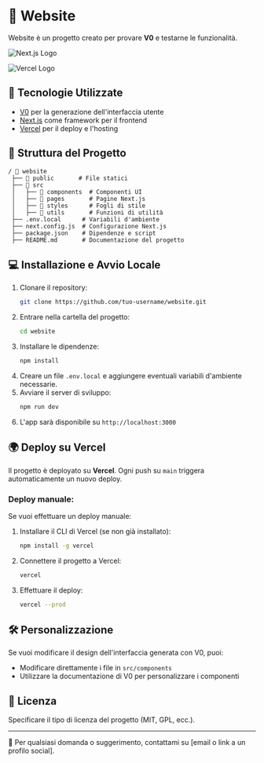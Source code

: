 # 📌 Website

Website è un progetto creato per provare **V0** e testarne le funzionalità.

![Next.js Logo](https://upload.wikimedia.org/wikipedia/commons/8/8e/Nextjs-logo.svg)

![Vercel Logo](https://assets.vercel.com/image/upload/v1662130559/nextjs/Icon_light_background.png)

## 🚀 Tecnologie Utilizzate
- [V0](https://v0.dev/) per la generazione dell'interfaccia utente
- [Next.js](https://nextjs.org/) come framework per il frontend
- [Vercel](https://vercel.com/) per il deploy e l'hosting

## 📂 Struttura del Progetto
```
/ 📁 website
 ├── 📁 public       # File statici
 ├── 📁 src
 │   ├── 📁 components  # Componenti UI
 │   ├── 📁 pages       # Pagine Next.js
 │   ├── 📁 styles      # Fogli di stile
 │   ├── 📁 utils       # Funzioni di utilità
 ├── .env.local      # Variabili d'ambiente
 ├── next.config.js  # Configurazione Next.js
 ├── package.json    # Dipendenze e script
 ├── README.md       # Documentazione del progetto
```

## 💻 Installazione e Avvio Locale

1. Clonare il repository:
   ```sh
   git clone https://github.com/tuo-username/website.git
   ```
2. Entrare nella cartella del progetto:
   ```sh
   cd website
   ```
3. Installare le dipendenze:
   ```sh
   npm install
   ```
4. Creare un file `.env.local` e aggiungere eventuali variabili d'ambiente necessarie.
5. Avviare il server di sviluppo:
   ```sh
   npm run dev
   ```
6. L'app sarà disponibile su `http://localhost:3000`

## 🌍 Deploy su Vercel

Il progetto è deployato su **Vercel**. Ogni push su `main` triggera automaticamente un nuovo deploy.

### Deploy manuale:
Se vuoi effettuare un deploy manuale:
1. Installare il CLI di Vercel (se non già installato):
   ```sh
   npm install -g vercel
   ```
2. Connettere il progetto a Vercel:
   ```sh
   vercel
   ```
3. Effettuare il deploy:
   ```sh
   vercel --prod
   ```

## 🛠️ Personalizzazione
Se vuoi modificare il design dell'interfaccia generata con V0, puoi:
- Modificare direttamente i file in `src/components`
- Utilizzare la documentazione di V0 per personalizzare i componenti

## 📜 Licenza
Specificare il tipo di licenza del progetto (MIT, GPL, ecc.).

---
📩 Per qualsiasi domanda o suggerimento, contattami su [email o link a un profilo social].

